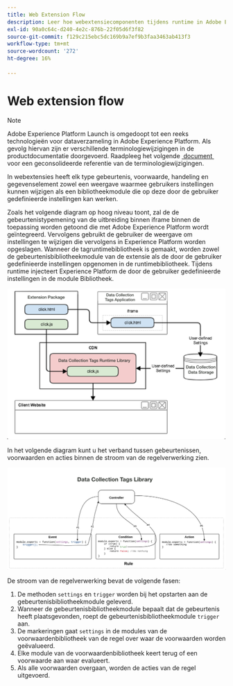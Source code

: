 ```yaml
---
title: Web Extension Flow
description: Leer hoe webextensiecomponenten tijdens runtime in Adobe Experience Platform met elkaar communiceren.
exl-id: 90a0c64c-d240-4e2c-876b-22f05d6f3f82
source-git-commit: f129c215ebc5dc169b9a7ef9b3faa3463ab413f3
workflow-type: tm+mt
source-wordcount: '272'
ht-degree: 16%

---
```


# Web extension flow

>[!NOTE]
>
>Adobe Experience Platform Launch is omgedoopt tot een reeks technologieën voor dataverzameling in Adobe Experience Platform.  Als gevolg hiervan zijn er verschillende terminologiewijzigingen in de productdocumentatie doorgevoerd. Raadpleeg het volgende [&#x200B; document &#x200B;](../../term-updates.md) voor een geconsolideerde referentie van de terminologiewijzigingen.

In webextensies heeft elk type gebeurtenis, voorwaarde, handeling en gegevenselement zowel een weergave waarmee gebruikers instellingen kunnen wijzigen als een bibliotheekmodule die op deze door de gebruiker gedefinieerde instellingen kan werken.

Zoals het volgende diagram op hoog niveau toont, zal de de gebeurtenistypemening van de uitbreiding binnen iframe binnen de toepassing worden getoond die met Adobe Experience Platform wordt geïntegreerd. Vervolgens gebruikt de gebruiker de weergave om instellingen te wijzigen die vervolgens in Experience Platform worden opgeslagen. Wanneer de tagruntimebibliotheek is gemaakt, worden zowel de gebeurtenisbibliotheekmodule van de extensie als de door de gebruiker gedefinieerde instellingen opgenomen in de runtimebibliotheek. Tijdens runtime injecteert Experience Platform de door de gebruiker gedefinieerde instellingen in de module Bibliotheek.

![&#x200B; diagram van de uitbreidingsstroom &#x200B;](../images/flow/web/extension-flow.png)

In het volgende diagram kunt u het verband tussen gebeurtenissen, voorwaarden en acties binnen de stroom van de regelverwerking zien.

![&#x200B; diagram van de regelverwerking van stroom &#x200B;](../images/flow/web/rule-processing-flow.png)

De stroom van de regelverwerking bevat de volgende fasen:

1. De methoden `settings` en `trigger` worden bij het opstarten aan de gebeurtenisbibliotheekmodule geleverd.
1. Wanneer de gebeurtenisbibliotheekmodule bepaalt dat de gebeurtenis heeft plaatsgevonden, roept de gebeurtenisbibliotheekmodule `trigger` aan.
1. De markeringen gaat `settings` in de modules van de voorwaardenbibliotheek van de regel over waar de voorwaarden worden geëvalueerd.
1. Elke module van de voorwaardenbibliotheek keert terug of een voorwaarde aan waar evalueert.
1. Als alle voorwaarden overgaan, worden de acties van de regel uitgevoerd.
